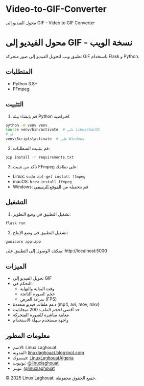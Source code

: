 # Video-to-GIF-Converter
محول الفيديو إلى GIF - Video to GIF Converter
# محول الفيديو إلى GIF - نسخة الويب

تطبيق ويب لتحويل الفيديو إلى صور متحركة GIF باستخدام Flask و Python.

## المتطلبات

- Python 3.8+
- FFmpeg

## التثبيت

1. قم بإنشاء بيئة Python افتراضية:
```bash
python -m venv venv
source venv/bin/activate  # على Linux/macOS
# أو
venv\Scripts\activate  # على Windows
```

2. قم بتثبيت المتطلبات:
```bash
pip install -r requirements.txt
```

3. تأكد من تثبيت FFmpeg على نظامك:
- Linux: `sudo apt-get install ffmpeg`
- macOS: `brew install ffmpeg`
- Windows: قم بتحميله من [الموقع الرسمي](https://ffmpeg.org/download.html)

## التشغيل

1. تشغيل التطبيق في وضع التطوير:
```bash
flask run
```

2. تشغيل التطبيق في وضع الإنتاج:
```bash
gunicorn app:app
```

يمكنك الوصول إلى التطبيق على: http://localhost:5000

## الميزات

- تحويل الفيديو إلى GIF
- التحكم في:
  - وقت البداية والنهاية
  - حجم الصورة الناتجة
  - سرعة العرض (FPS)
- دعم ملفات فيديو متعددة (mp4, avi, mov, mkv)
- حد أقصى لحجم الملف: 200 ميجابايت
- معاينة مباشرة للصورة المتحركة
- واجهة مستخدم سهلة الاستخدام

## معلومات المطور

- الاسم: Linux Laghouat
- المدونة: [linuxlaghouat.blogspot.com](https://linuxlaghouat.blogspot.com/)
- فيسبوك: [LinuxLaghouatAlgeria](https://www.facebook.com/LinuxLaghouatAlgeria)
- يوتيوب: [@linuxlaghouat](https://www.youtube.com/@linuxlaghouat)
- تويتر: [@linuxlaghouat](https://x.com/linuxlaghouat)

© 2025 Linux Laghouat. جميع الحقوق محفوظة.
